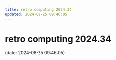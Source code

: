 ```yaml
---
title: retro computing 2024.34
updated: 2024-08-25 09:46:05
---
```


# retro computing 2024.34

(date: 2024-08-25 09:46:05)

